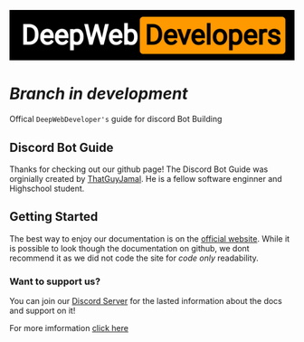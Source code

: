 ![DeepWebDevelopers, Logo](./assets/logo.png)

# _Branch in development_

Offical `DeepWebDeveloper's` guide for discord Bot Building

## Discord Bot Guide

Thanks for checking out our github page! The Discord Bot Guide was orginially created by [ThatGuyJamal](https://github.com/ThatGuyJamal). He is a fellow software enginner and Highschool student.

## Getting Started

The best way to enjoy our documentation is on the [official website](https://github.com/DeepWebDevelopers/discord-bot-guide). While it is possible to look though the documentation on github, we dont recommend it as we did not code the site for _code only_ readability.

### Want to support us?

You can join our [Discord Server](https://discord.com/invite/NbqBQbaejS) for the lasted information about the docs and support on it!

For more imformation [click here](https://deepwebdevelopers.github.io/discord-bot-guide/docs/home/doc2)
